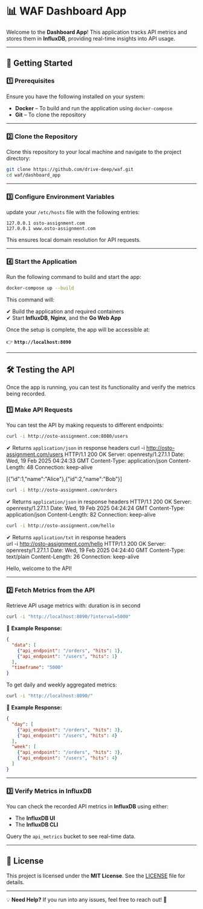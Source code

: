 # **📊 WAF Dashboard App**  

Welcome to the **Dashboard App**! This application tracks API metrics and stores them in **InfluxDB**, providing real-time insights into API usage.  

---

## **🚀 Getting Started**  

### **1️⃣ Prerequisites**  

Ensure you have the following installed on your system:  

- **Docker** – To build and run the application using `docker-compose`  
- **Git** – To clone the repository  

---

### **2️⃣ Clone the Repository**  

Clone this repository to your local machine and navigate to the project directory:  

```bash
git clone https://github.com/drive-deep/waf.git
cd waf/dashboard_app
```

---

### **3️⃣ Configure Environment Variables**  
update your `/etc/hosts` file with the following entries:  

```text
127.0.0.1 osto-assignment.com
127.0.0.1 www.osto-assignment.com
```

This ensures local domain resolution for API requests.

---

### **4️⃣ Start the Application**  

Run the following command to build and start the app:  

```bash
docker-compose up --build
```

This command will:  

✔ Build the application and required containers  
✔ Start **InfluxDB**, **Nginx**, and the **Go Web App**  

Once the setup is complete, the app will be accessible at:  

👉 **`http://localhost:8090`**  

---

## **🛠 Testing the API**  

Once the app is running, you can test its functionality and verify the metrics being recorded.  

### **1️⃣ Make API Requests**  

You can test the API by making requests to different endpoints:  

```bash
curl -i http://osto-assignment.com:8080/users
```
✔ Returns `application/json` in response headers 
curl -i http://osto-assignment.com/users
  HTTP/1.1 200 OK
  Server: openresty/1.27.1.1
  Date: Wed, 19 Feb 2025 04:24:33 GMT
  Content-Type: application/json
  Content-Length: 48
  Connection: keep-alive

[{"id":1,"name":"Alice"},{"id":2,"name":"Bob"}] 

```bash
curl -i http://osto-assignment.com/orders
```
✔ Returns `application/json` in response headers 
  HTTP/1.1 200 OK
  Server: openresty/1.27.1.1
  Date: Wed, 19 Feb 2025 04:24:24 GMT
  Content-Type: application/json
  Content-Length: 82
  Connection: keep-alive

```bash
curl -i http://osto-assignment.com/hello
```
✔ Returns `application/txt` in response headers  
  url -i http://osto-assignment.com/hello
  HTTP/1.1 200 OK
  Server: openresty/1.27.1.1
  Date: Wed, 19 Feb 2025 04:24:40 GMT
  Content-Type: text/plain
  Content-Length: 26
  Connection: keep-alive

  Hello, welcome to the API!

---

### **2️⃣ Fetch Metrics from the API**  

Retrieve API usage metrics with:  duration is in second

```bash
curl -i "http://localhost:8090/?interval=5000"
```

📌 **Example Response:**  

```json
{
  "data": [
    {"api_endpoint": "/orders", "hits": 1},
    {"api_endpoint": "/users", "hits": 1}
  ],
  "timeframe": "5000"
}
```

To get daily and weekly aggregated metrics:  

```bash
curl -i "http://localhost:8090/"
```

📌 **Example Response:**  

```json
{
  "day": [
    {"api_endpoint": "/orders", "hits": 3},
    {"api_endpoint": "/users", "hits": 4}
  ],
  "week": [
    {"api_endpoint": "/orders", "hits": 3},
    {"api_endpoint": "/users", "hits": 4}
  ]
}
```

---

### **3️⃣ Verify Metrics in InfluxDB**  

You can check the recorded API metrics in **InfluxDB** using either:  

- The **InfluxDB UI**  
- The **InfluxDB CLI**  

Query the `api_metrics` bucket to see real-time data.

---

## **📜 License**  

This project is licensed under the **MIT License**. See the [LICENSE](LICENSE) file for details.  

---

💡 **Need Help?** If you run into any issues, feel free to reach out! 🚀  
